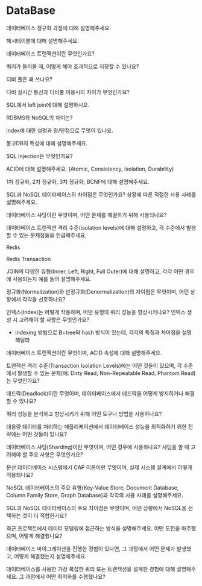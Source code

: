 # DataBase

데이터베이스 정규화 과정에 대해 설명해주세요.

해시테이블에 대해 설명해주세요.

데이터베이스 트랜잭션이란 무엇인가요?

쿼리가 들어올 때, 어떻게 해야 효과적으로 저장할 수 있나요?

디비 풀은 왜 쓰나요?

디비 실시간 통신과 디비풀 이용시의 차이가 무엇인가요?

SQL에서 left join에 대해 설명하시오.

RDBMS와 NoSQL의 차이는?

index에 대한 설명과 장/단점으로 무엇이 있나요.

몽고DB의 특성에 대해 설명해주세요.

SQL Injection은 무엇인가요?

ACID에 대해 설명해주세요. (Atomic, Consistency, Isolation, Durability)

1차 정규화, 2차 정규화, 3차 정규화, BCNF에 대해 설명해주세요.

SQL과 NoSQL 데이터베이스의 차이점은 무엇인가요? 상황에 따른 적절한 사용 사례를 설명해주세요.

데이터베이스 샤딩이란 무엇이며, 어떤 문제를 해결하기 위해 사용되나요?

데이터베이스 트랜잭션 격리 수준(isolation levels)에 대해 설명하고, 각 수준에서 발생할 수 있는 문제점들을 언급해주세요.

Redis

Redis Transaction

JOIN의 다양한 유형(Inner, Left, Right, Full Outer)에 대해 설명하고, 각각 어떤 경우에 사용되는지 예를 들어 설명해주세요.

정규화(Normalization)와 반정규화(Denormalization)의 차이점은 무엇이며, 어떤 상황에서 각각을 선호하나요?

인덱스(Index)는 어떻게 작동하며, 어떤 유형의 쿼리 성능을 향상시키나요? 인덱스 생성 시 고려해야 할 사항은 무엇인가요?
- indexing 방법으로 B+tree와 hash 방식이 있는데, 각각의 특징과 차이점을 설명해달라

데이터베이스 트랜잭션이란 무엇이며, ACID 속성에 대해 설명해주세요.

트랜잭션 격리 수준(Transaction Isolation Levels)에는 어떤 것들이 있으며, 각 수준에서 발생할 수 있는 문제(예: Dirty Read, Non-Repeatable Read, Phantom Read)는 무엇인가요?

데드락(Deadlock)이란 무엇이며, 데이터베이스에서 데드락을 어떻게 방지하거나 해결할 수 있나요?

쿼리 성능을 분석하고 향상시키기 위해 어떤 도구나 방법을 사용하나요?

대용량 데이터를 처리하는 애플리케이션에서 데이터베이스 성능을 최적화하기 위한 전략에는 어떤 것들이 있나요?

데이터베이스 샤딩(Sharding)이란 무엇이며, 어떤 경우에 사용하나요? 샤딩을 할 때 고려해야 할 주요 사항은 무엇인가요?

분산 데이터베이스 시스템에서 CAP 이론이란 무엇이며, 실제 시스템 설계에서 어떻게 적용되나요?

NoSQL 데이터베이스의 주요 유형(Key-Value Store, Document Database, Column Family Store, Graph Database)과 각각의 사용 사례를 설명해주세요.

SQL과 NoSQL 데이터베이스의 주요 차이점은 무엇이며, 어떤 상황에서 NoSQL을 선택하는 것이 더 적합한가요?

최근 프로젝트에서 데이터 모델링에 접근하는 방식을 설명해주세요. 어떤 도전을 마주했으며, 어떻게 해결했나요?

데이터베이스 마이그레이션을 진행한 경험이 있다면, 그 과정에서 어떤 문제가 발생했고, 어떻게 해결했는지 설명해주세요.

데이터베이스를 사용한 가장 복잡한 쿼리 또는 트랜잭션을 설계한 경험에 대해 설명해주세요. 그 과정에서 어떤 최적화를 수행했나요?